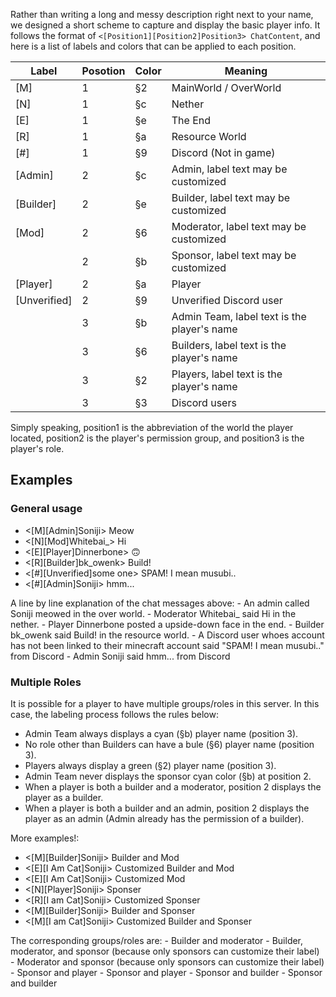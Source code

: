 Rather than writing a long and messy description right next to your name, we designed a short scheme to capture and display the basic player info. It follows the format of `<[Position1][Position2]Position3> ChatContent`, and here is a list of labels and colors that can be applied to each position.

| Label        | Posotion | Color                                     | Meaning                                     |
|--------------|----------|-------------------------------------------|---------------------------------------------|
| [M]          | 1        | <span class ="minecraft-text-2">§2</span> | MainWorld / OverWorld                       |
| [N]          | 1        | <span class ="minecraft-text-c">§c</span> | Nether                                      |
| [E]          | 1        | <span class ="minecraft-text-e">§e</span> | The End                                     |
| [R]          | 1        | <span class ="minecraft-text-a">§a</span> | Resource World                              |
| [#]          | 1        | <span class ="minecraft-text-9">§9</span> | Discord (Not in game)                       |
| [Admin]      | 2        | <span class ="minecraft-text-c">§c</span> | Admin, label text may be customized         |
| [Builder]    | 2        | <span class ="minecraft-text-e">§e</span> | Builder, label text may be customized       |
| [Mod]        | 2        | <span class ="minecraft-text-6">§6</span> | Moderator, label text may be customized     |
|              | 2        | <span class ="minecraft-text-b">§b</span> | Sponsor, label text may be customized       |
| [Player]     | 2        | <span class ="minecraft-text-a">§a</span> | Player                                      |
| [Unverified] | 2        | <span class ="minecraft-text-a">§9</span> | Unverified Discord user                     |
|              | 3        | <span class ="minecraft-text-b">§b</span> | Admin Team, label text is the player's name |
|              | 3        | <span class ="minecraft-text-6">§6</span> | Builders, label text is the player's name   |
|              | 3        | <span class ="minecraft-text-2">§2</span> | Players, label text is the player's name    |
|              | 3        | <span class ="minecraft-text-3">§3</span> | Discord users                               |

Simply speaking, position1 is the abbreviation of the world the player located, position2 is the player's permission group, and position3 is the player's role.


## Examples
### General usage
<ul class="bg-dark list-unstyled minecraft-text p-1">
    <li>&lt;<span class ="minecraft-text-2">[M]</span><span class ="minecraft-text-c">[Admin]</span><span class ="minecraft-text-b">Soniji</span>&gt; Meow</li>
    <li>&lt;<span class ="minecraft-text-c">[N]</span><span class ="minecraft-text-6">[Mod]</span><span class ="minecraft-text-b">Whitebai_</span>&gt; Hi</li>
    <li>&lt;<span class ="minecraft-text-e">[E]</span><span class ="minecraft-text-a">[Player]</span><span class ="minecraft-text-2">Dinnerbone</span>&gt; 🙃</li>
    <li>&lt;<span class ="minecraft-text-a">[R]</span><span class ="minecraft-text-e">[Builder]</span><span class ="minecraft-text-6">bk_owenk</span>&gt; Build!</li>
    <li><span class ="minecraft-text-7">&lt;<span class ="minecraft-text-9">[#]</span><span class ="minecraft-text-8">[Unverified]</span><span class ="minecraft-text-3">some one</span>&gt; SPAM! I mean musubi..</span></li>
    <li>&lt;<span class ="minecraft-text-9">[#]</span><span class ="minecraft-text-c">[Admin]</span><span class ="minecraft-text-3">Soniji</span>&gt; hmm...</li>
</ul>
A line by line explanation of the chat messages above:
- An admin called Soniji meowed in the over world.
- Moderator Whitebai_ said Hi in the nether.
- Player Dinnerbone posted a upside-down face in the end.
- Builder bk_owenk said Build! in the resource world.
- A Discord user whoes account has not been linked to their minecraft account said "SPAM! I mean musubi.." from Discord
- Admin Soniji said hmm... from Discord

### Multiple Roles
It is possible for a player to have multiple groups/roles in this server. In this case, the labeling process follows the rules below:
- Admin Team always displays a cyan (<span class ="minecraft-text-b">§b</span>) player name (position 3).
- No role other than Builders can have a bule (<span class ="minecraft-text-6">§6</span>) player name (position 3).
- Players always display a green (<span class ="minecraft-text-2">§2</span>) player name (position 3).
- Admin Team never displays the sponsor cyan color (<span class ="minecraft-text-b">§b</span>) at position 2.
- When a player is both a builder and a moderator, position 2 displays the player as a builder.
- When a player is both a builder and an admin, position 2 displays the player as an admin (Admin already has the permission of a builder).

More examples!:
<ul class="bg-dark list-unstyled minecraft-text p-1">
    <li>&lt;<span class ="minecraft-text-2">[M]</span><span class ="minecraft-text-3">[Builder]</span><span class ="minecraft-text-b">Soniji</span>&gt; Builder and Mod</li>
    <li>&lt;<span class ="minecraft-text-e">[E]</span><span class ="minecraft-text-3">[I Am Cat]</span><span class ="minecraft-text-b">Soniji</span>&gt; Customized Builder and Mod</li>
    <li>&lt;<span class ="minecraft-text-e">[E]</span><span class ="minecraft-text-6">[I Am Cat]</span><span class ="minecraft-text-b">Soniji</span>&gt; Customized Mod</li>
    <li>&lt;<span class ="minecraft-text-c">[N]</span><span class ="minecraft-text-b">[Player]</span><span class ="minecraft-text-2">Soniji</span>&gt; Sponser</li>
    <li>&lt;<span class ="minecraft-text-a">[R]</span><span class ="minecraft-text-b">[I am Cat]</span><span class ="minecraft-text-2">Soniji</span>&gt; Customized Sponser</li>
    <li>&lt;<span class ="minecraft-text-2">[M]</span><span class ="minecraft-text-b">[Builder]</span><span class ="minecraft-text-6">Soniji</span>&gt; Builder and Sponser</li>
    <li>&lt;<span class ="minecraft-text-2">[M]</span><span class ="minecraft-text-b">[I am Cat]</span><span class ="minecraft-text-6">Soniji</span>&gt; Customized Builder and Sponser</li>
</ul>
The corresponding groups/roles are:
- Builder and moderator
- Builder, moderator, and sponsor (because only sponsors can customize their label)
- Moderator and sponsor (because only sponsors can customize their label)
- Sponsor and player
- Sponsor and player
- Sponsor and builder
- Sponsor and builder
